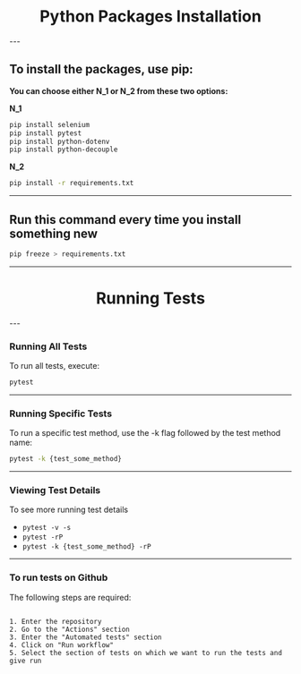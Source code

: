 <h1 align="center">Python Packages Installation</h1>
---

## To install the packages, use pip:

**You can choose either N_1 or N_2 from these two options:**

**N_1**
```bash
pip install selenium
pip install pytest
pip install python-dotenv
pip install python-decouple
```

**N_2**
```bash
pip install -r requirements.txt
```

---

## Run this command every time you install something new

```bash
pip freeze > requirements.txt
```

---

<h1 align="center">Running Tests</h1>
---

### Running All Tests

To run all tests, execute:

```bash
pytest
```

---

### Running Specific Tests

To run a specific test method, use the -k flag followed by the test method name:

```bash
pytest -k {test_some_method}
```

---

### Viewing Test Details

To see more running test details

- `pytest -v -s`
- `pytest -rP`
- `pytest -k {test_some_method} -rP`

---

### To run tests on Github
The following steps are required:
```

1. Enter the repository
2. Go to the "Actions" section
3. Enter the "Automated tests" section
4. Click on "Run workflow"
5. Select the section of tests on which we want to run the tests and give run
```
